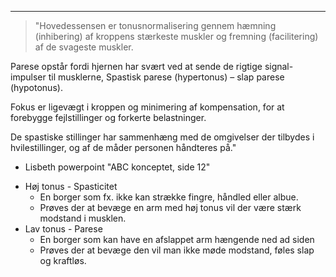 ____
>"Hovedessensen er tonusnormalisering gennem hæmning (inhibering) af kroppens stærkeste muskler og fremning (facilitering) af de svageste muskler.
>
Parese opstår fordi hjernen har svært ved at sende de rigtige signal-impulser til musklerne, Spastisk parese (hypertonus) – slap parese (hypotonus).
>
Fokus er ligevægt i kroppen og minimering af kompensation, for at forebygge fejlstillinger og forkerte belastninger.
>
De spastiske stillinger har sammenhæng med de omgivelser der tilbydes i hvilestillinger, og af de måder personen håndteres på."
 - Lisbeth powerpoint "ABC konceptet, side 12"

* Høj tonus - Spasticitet
	* En borger som fx. ikke kan strække fingre, håndled eller albue.
	* Prøves der at bevæge en arm med høj tonus vil der være stærk modstand i musklen.
* Lav tonus - Parese
	* En borger som kan have en afslappet arm hængende ned ad siden
	* Prøves der at bevæge den vil man ikke møde modstand, føles slap og kraftløs.


